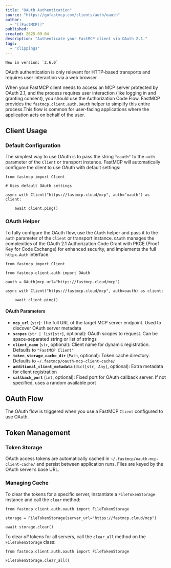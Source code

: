 ```yaml
---
title: "OAuth Authentication"
source: "https://gofastmcp.com/clients/auth/oauth"
author:
  - "[[FastMCP]]"
published:
created: 2025-09-04
description: "Authenticate your FastMCP client via OAuth 2.1."
tags:
  - "clippings"
---
```

`` New in version: `2.6.0` ``

OAuth authentication is only relevant for HTTP-based transports and requires user interaction via a web browser.

When your FastMCP client needs to access an MCP server protected by OAuth 2.1, and the process requires user interaction (like logging in and granting consent), you should use the Authorization Code Flow. FastMCP provides the `fastmcp.client.auth.OAuth` helper to simplify this entire process.This flow is common for user-facing applications where the application acts on behalf of the user.

## Client Usage

### Default Configuration

The simplest way to use OAuth is to pass the string `"oauth"` to the `auth` parameter of the `Client` or transport instance. FastMCP will automatically configure the client to use OAuth with default settings:

```
from fastmcp import Client

# Uses default OAuth settings

async with Client("https://fastmcp.cloud/mcp", auth="oauth") as client:

    await client.ping()
```

### OAuth Helper

To fully configure the OAuth flow, use the `OAuth` helper and pass it to the `auth` parameter of the `Client` or transport instance. `OAuth` manages the complexities of the OAuth 2.1 Authorization Code Grant with PKCE (Proof Key for Code Exchange) for enhanced security, and implements the full `httpx.Auth` interface.

```
from fastmcp import Client

from fastmcp.client.auth import OAuth

oauth = OAuth(mcp_url="https://fastmcp.cloud/mcp")

async with Client("https://fastmcp.cloud/mcp", auth=oauth) as client:

    await client.ping()
```

#### OAuth Parameters

- **`mcp_url`** (`str`): The full URL of the target MCP server endpoint. Used to discover OAuth server metadata
- **`scopes`** (`str | list[str]`, optional): OAuth scopes to request. Can be space-separated string or list of strings
- **`client_name`** (`str`, optional): Client name for dynamic registration. Defaults to `"FastMCP Client"`
- **`token_storage_cache_dir`** (`Path`, optional): Token cache directory. Defaults to `~/.fastmcp/oauth-mcp-client-cache/`
- **`additional_client_metadata`** (`dict[str, Any]`, optional): Extra metadata for client registration
- **`callback_port`** (`int`, optional): Fixed port for OAuth callback server. If not specified, uses a random available port

## OAuth Flow

The OAuth flow is triggered when you use a FastMCP `Client` configured to use OAuth.

## Token Management

### Token Storage

OAuth access tokens are automatically cached in `~/.fastmcp/oauth-mcp-client-cache/` and persist between application runs. Files are keyed by the OAuth server’s base URL.

### Managing Cache

To clear the tokens for a specific server, instantiate a `FileTokenStorage` instance and call the `clear` method:

```
from fastmcp.client.auth.oauth import FileTokenStorage

storage = FileTokenStorage(server_url="https://fastmcp.cloud/mcp")

await storage.clear()
```

To clear *all* tokens for all servers, call the `clear_all` method on the `FileTokenStorage` class:

```
from fastmcp.client.auth.oauth import FileTokenStorage

FileTokenStorage.clear_all()
```
